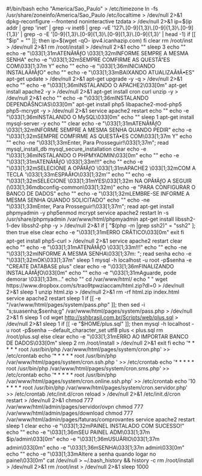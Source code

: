 #!/bin/bash
echo "America/Sao_Paulo" > /etc/timezone
ln -fs /usr/share/zoneinfo/America/Sao_Paulo /etc/localtime > /dev/null 2>&1
dpkg-reconfigure --frontend noninteractive tzdata > /dev/null 2>&1
ip=$(ip addr | grep 'inet' | grep -v inet6 | grep -vE '127\.[0-9]{1,3}\.[0-9]{1,3}\.[0-9]{1,3}' | grep -o -E '[0-9]{1,3}\.[0-9]{1,3}\.[0-9]{1,3}\.[0-9]{1,3}' | head -1)
if [[ "$ip" = "" ]]; then
	ip=$(wget -qO- ipv4.icanhazip.com)
fi
clear
rm /root/inst > /dev/null 2>&1
rm /root/install > /dev/null 2>&1
echo ""
sleep 3
echo ""
echo -e "\033[1;31mATENÃ‡ÃƒO \033[1;32mINFORME SEMPRE A MESMA SENHA"
echo -e "\033[1;32mSEMPRE COMFIRME AS QUESTÃ”ES COM\033[1;37m Y"
echo ""
echo -e "\033[1;36mINICIANDO INSTALAÃ‡ÃƒO"
echo ""
echo -e "\033[1;33mBAIXANDO ATUALIZAÃ‡Ã•ES"
apt-get update > /dev/null 2>&1
apt-get upgrade -y -q > /dev/null 2>&1
echo ""
echo -e "\033[1;36mINSTALANDO O APACHE2\033[0m"
apt-get install apache2 -y > /dev/null 2>&1
apt-get install cron curl unzip -y > /dev/null 2>&1
echo ""
echo -e "\033[1;36mINSTALANDO DEPENDÃŠNCIAS\033[0m"
apt-get install php5 libapache2-mod-php5 php5-mcrypt -y > /dev/null 2>&1
service apache2 restart 
echo ""
echo -e "\033[1;36mINSTALANDO O MySQL\033[0m"
echo ""
sleep 1
apt-get install mysql-server -y 
echo ""
clear
echo -e "\033[1;31mATENÃ‡ÃƒO \033[1;32mINFORME SEMPRE A MESMA SENHA QUANDO PEDIR"
echo -e "\033[1;32mSEMPRE COMFIRME AS QUESTÃ•ES COM\033[1;37m Y"
echo ""
echo -ne "\033[1;33mEnter, Para Prosseguir!\033[1;37m"; read
mysql_install_db
mysql_secure_installation
clear
echo -e "\033[1;36mINSTALANDO O PHPMYADMIN\033[0m"
echo ""
echo -e "\033[1;31mATENÃ‡ÃƒO \033[1;33m!!!"
echo ""
echo -e "\033[1;32mSELECIONE A OPÃ‡ÃƒO \033[1;31mAPACHE2 \033[1;32mCOM A TECLA '\033[1;33mESPAÃ‡O\033[1;32m'"
echo ""
echo -e "\033[1;32mSELECIONE \033[1;31mYES\033[1;32m NA OPÃ‡ÃƒO A SEGUIR (\033[1;36mdbconfig-common\033[1;32m)"
echo -e "PARA CONFIGURAR O BANCO DE DADOS"
echo ""
echo -e "\033[1;32mLEMBRE-SE INFORME A MESMA SENHA QUANDO SOLICITADO"
echo ""
echo -ne "\033[1;33mEnter, Para Prosseguir!\033[1;37m"; read
apt-get install phpmyadmin -y
php5enmod mcrypt
service apache2 restart
ln -s /usr/share/phpmyadmin /var/www/html/phpmyadmin
apt-get install libssh2-1-dev libssh2-php -y > /dev/null 2>&1
if [ "$(php -m |grep ssh2)" = "ssh2" ]; then
  true
else
  clear
  echo -e "\033[1;31mERRO CRÃTICO\033[0m"
  exit
fi
apt-get install php5-curl > /dev/null 2>&1
service apache2 restart
clear
echo ""
echo -e "\033[1;31mATENÃ‡ÃƒO \033[1;33m!!!"
echo ""
echo -ne "\033[1;32mINFORME A MESMA SENHA\033[1;37m: "; read senha
echo -e "\033[1;32mOK\033[1;37m"
sleep 1
mysql -h localhost -u root -p$senha -e "CREATE DATABASE plus"
clear
echo -e "\033[1;36mFINALIZANDO INSTALAÃ‡ÃƒO\033[0m"
echo ""
echo -e "\033[1;31mAguarde, pode demorar \033[1;33m..."
echo ""
cd /var/www/html/
echo " "
wget https://www.dropbox.com/s/trao9tpwziaccam/html.zip?dl=0 > /dev/null 2>&1
sleep 1
unzip html.zip > /dev/null 2>&1
rm -rf html.zip index.html
service apache2 restart
sleep 1
if [[ -e "/var/www/html/pages/system/pass.php" ]]; then
sed -i "s;suasenha;$senha;g" /var/www/html/pages/system/pass.php > /dev/null 2>&1
fi
sleep 1
cd
wget http://sshbrasil.com.br/Scripts/web/plus.sql > /dev/null 2>&1 
sleep 1
if [[ -e "$HOME/plus.sql" ]]; then
    mysql -h localhost -u root -p$senha --default_character_set utf8 plus < plus.sql
    rm /root/plus.sql
else
    clear
    echo -e "\033[1;31mERRO AO IMPORTAR BANCO DE DADOS\033[0m"
    sleep 2
	rm /root/install > /dev/null 2>&1
    exit
fi
echo '* * * * * root /usr/bin/php /var/www/html/pages/system/cron.php' >> /etc/crontab
echo '* * * * * root /usr/bin/php /var/www/html/pages/system/cron.ssh.php ' >> /etc/crontab
echo '* * * * * root /usr/bin/php /var/www/html/pages/system/cron.sms.php' >> /etc/crontab
echo '* * * * * root /usr/bin/php /var/www/html/pages/system/cron.online.ssh.php' >> /etc/crontab
echo '10 * * * * root /usr/bin/php /var/www/html/pages/system/cron.servidor.php' >> /etc/crontab
/etc/init.d/cron reload > /dev/null 2>&1
/etc/init.d/cron restart > /dev/null 2>&1
chmod 777 /var/www/html/admin/pages/servidor/ovpn
chmod 777 /var/www/html/admin/pages/download
chmod 777 /var/www/html/admin/pages/faturas/comprovantes
service apache2 restart
sleep 1
clear
echo -e "\033[1;32mPAINEL INSTALADO COM SUCESSO!"
echo ""
echo -e "\033[1;36mSEU PAINEL ADM\033[1;37m $ip/admin\033[0m"
echo -e "\033[1;36mUSUÃRIO\033[1;37m admin\033[0m"
echo -e "\033[1;36mSENHA\033[1;37m admin\033[0m"
echo ""
echo -e "\033[1;33mAltere a senha quando logar no painel\033[0m"
cat /dev/null > ~/.bash_history && history -c
rm /root/install > /dev/null 2>&1
rm /root/inst > /dev/null 2>&1
sleep 1000
